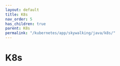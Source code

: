 ```yaml
---
layout: default
title: K8s
nav_order: 5
has_children: true
parent: K8s
permalink: "/kubernetes/app/skywalking/java/k8s/"
---
```


# K8s
